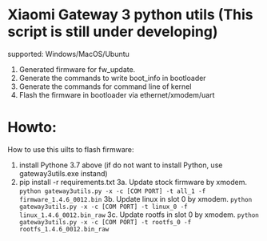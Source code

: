 # Xiaomi Gateway 3 python utils (This script is still under developing)
supported: Windows/MacOS/Ubuntu

1. Generated firmware for fw_update.
2. Generate the commands to write boot_info in bootloader
3. Generate the commands for command line of kernel
4. Flash the firmware in bootloader via ethernet/xmodem/uart

# Howto:
How to use this uilts to flash firmware:

1. install Pythone 3.7 above (if do not want to install Python, use gateway3utils.exe instand)
2. pip install -r requirements.txt
3a. Update stock firmware by xmodem.
	`python gateway3utils.py -x -c [COM PORT] -t all_1 -f firmware_1.4.6_0012.bin`
3b. Update linux in slot 0 by xmodem.
	`python gateway3utils.py -x -c [COM PORT] -t linux_0 -f linux_1.4.6_0012.bin_raw`
3c. Update rootfs in slot 0 by xmodem.
	`python gateway3utils.py -x -c [COM PORT] -t rootfs_0 -f rootfs_1.4.6_0012.bin_raw`
